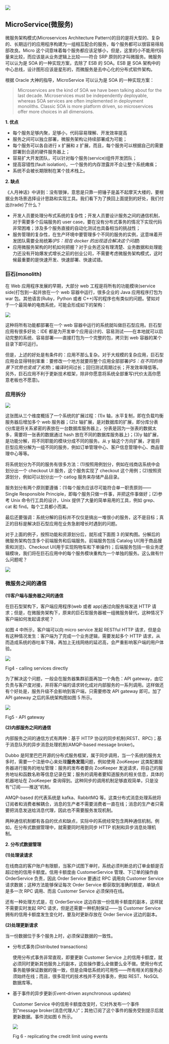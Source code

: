 ![](http://ww3.sinaimg.cn/large/697e0967jw1ew4b6sp4zyj20qo0k0gmh.jpg)

## MicroService(微服务)

微服务架构模式(Microservices Architecture Pattern)的目的是将大型的、复杂的、长期运行的应用程序构建为一组相互配合的服务，每个服务都可以很容易得局部改良。Micro 这个词意味着每个服务都应该足够小，但是，这里的小不能用代码量来比较，而应该是从业务逻辑上比较——符合 SRP 原则的才叫微服务。微服务可以认为是 SOA 的一种实现方案，去除了 ESB 的 SOA。ESB 是 SOA 架构中的中心总线，设计图形应该是星形的，而微服务是去中心化的分布式软件架构。

根据 Oracle 大神的指导，MicroService 可以认为是 SOA 的一种实现方案：

> Microservices are the kind of SOA we have been talking about for the last decade. Microservices must be independently deployable, whereas SOA services are often implemented in deployment monoliths. Classic SOA is more platform driven, so microservices offer more choices in all dimensions.

**1. 优点**

- 每个服务足够内聚，足够小，代码容易理解、开发效率提高
- 服务之间可以独立部署，微服务架构让持续部署成为可能；
- 每个服务可以各自进行 x 扩展和 z 扩展，而且，每个服务可以根据自己的需要部署到合适的硬件服务器上；
- 容易扩大开发团队，可以针对每个服务(service)组件开发团队；
- 提高容错性(fault isolation)，一个服务的内存泄露并不会让整个系统瘫痪；
- 系统不会被长期限制在某个技术栈上。

**2. 缺点**

《人月神话》中讲到：没有银弹，意思是只靠一把锤子是盖不起摩天大楼的，要根据业务场景选择设计思路和实现工具。我们看下为了换回上面提到的好处，我们付出(trade)了什么？

- 开发人员要处理分布式系统的复杂性；开发人员要设计服务之间的通信机制，对于需要多个后端服务的 user case，要在没有分布式事务的情况下实现代码非常困难；涉及多个服务直接的自动化测试也具备相当的挑战性；
- 服务管理的复杂性，在生产环境中要管理多个不同的服务的实例，这意味着开发团队需要全局统筹(_PS：现在 docker 的出现适合解决这个问题_)
- 应用微服务架构的时机如何把握？对于业务还没有理清楚、业务数据和处理能力还没有开始爆发式增长之前的创业公司，不需要考虑微服务架构模式，这时候最重要的是快速开发、快速部署、快速试错。

### 巨石(monolith)

在 Web 应用程序发展的早期，大部分 web 工程是将所有的功能模块(service side)打包到一起并放在一个 web 容器中运行，很多企业的 Java 应用程序打包为 war 包。其他语言(Ruby，Python 或者 C++)写的程序也有类似的问题。譬如对于一个最简单的电商系统，可能会形成如下的架构：

![](http://mmbiz.qpic.cn/mmbiz/sXiaukvjR0RA4LTYdW8vIiaBFNyKAP0khnnroHVqgaicN0dpkyrDsZoASF716LHE6OSv0KgykUc3T5ia1YhcEJJuVA/640?wx_fmt=png&wxfrom=5&wx_lazy=1)

这种将所有功能都部署在一个 web 容器中运行的系统就叫做巨石型应用。巨石型应用有很多好处：IDE 都是为开发单个应用设计的、容易测试——在本地就可以启动完整的系统、容易部署——直接打包为一个完整的包，拷贝到 web 容器的某个目录下即可运行。

但是，上述的好处是有条件的：应用不那么复杂。对于大规模的复杂应用，巨石型应用会显得特别笨重：要修改一个地方就要将整个应用全部部署(_PS：在不同的场景下优势也变成了劣势_)；编译时间过长；回归测试周期过长；开发效率降低等。另外，巨石应用不利于更新技术框架，除非你愿意将系统全部重写(代价太高你愿意老板也不愿意)。

### 应用拆分

![](http://mmbiz.qpic.cn/mmbiz/sXiaukvjR0RA4LTYdW8vIiaBFNyKAP0khnKvib5CIjF3ibc9ytWgB6Z6Ggo9d4D2aarWJQEiauicBBffEtlMI44yzIfw/640?wx_fmt=png&wxfrom=5&wx_lazy=1)

这张图从三个维度概括了一个系统的扩展过程：(1)x 轴，水平复制，即在负载均衡服务器后增加多个 web 服务器；(2)z 轴扩展，是对数据库的扩展，即分库分表(分库是将关系紧密的表放在一台数据库服务器上，分表是因为一张表的数据太多，需要将一张表的数据通过 hash 放在不同的数据库服务器上)；(3)y 轴扩展，是功能分解，将不同职能的模块分成不同的服务。从 y 轴这个方向扩展，才能将巨型应用分解为一组不同的服务，例如订单管理中心、客户信息管理中心、商品管理中心等等。

将系统划分为不同的服务有很多方法：(1)按照用例划分，例如在线商店系统中会划分出一个 checkout UI 服务，这个服务实现了 checkout 这个用例；(2)按照资源划分，例如可以划分出一个 catlog 服务来存储产品目录。

服务划分有两个原则要遵循：(1)每个服务应该尽可能符合单一职责原则——Single Responsible Principle，即每个服务只做一件事，并把这件事做好；(2)参考 Unix 命令行工具的设计，Unix 提供了大量的简单易用的工具，例如 grep、cat 和 find。每个工具都小而美。

最后还要强调：系统分解的目标并不仅仅是搞出一堆很小的服务，这不是目标；真正的目标是解决巨石型应用在业务急剧增长时遇到的问题。

对于上面的例子，按照功能和资源划分后，就形成下面图 3 的架构图。分解后的微服务架构包含多个前端服务和后端服务。前端服务包括 Catalog UI(用于商品搜索和浏览)、Checkout UI(用于实现购物车和下单操作)；后端服务包括一些业务逻辑模块，我们将在巨石应用中的每个服务模块重构为一个单独的服务。这么做有什么问题呢？

![](http://mmbiz.qpic.cn/mmbiz/sXiaukvjR0RA4LTYdW8vIiaBFNyKAP0khnWXC4ic9Awg5hWwrs0lzqvX7qibm2riaxQCsmfZ0zreu1jV57Ds7Wwju3A/640?wx_fmt=png&wxfrom=5&wx_lazy=1)

### 微服务之间的通信

**(1)客户端与服务器之间的通信**

在巨石型架构下，客户端应用程序(web 或者 app)通过向服务端发送 HTTP 请求；但是，在微服务架构下，原来的巨石型服务器被一组微服务替代，这种情况下客户端如何发起请求呢？

如图 4 中所示，客户端可以向 micro service 发起 RESTful HTTP 请求，但是会有这种情况发生：客户端为了完成一个业务逻辑，需要发起多个 HTTP 请求，从而造成系统的吞吐率下降，再加上无线网络的延迟高，会严重影响客户端的用户体验。

![](http://mmbiz.qpic.cn/mmbiz/sXiaukvjR0RA4LTYdW8vIiaBFNyKAP0khneb6U1PnJkcwcOC4lKTQcoOcibszIxOHjyDvysLMkWnyDAAeGicGicELfQ/640?wx_fmt=png&wxfrom=5&wx_lazy=1)

Fig4 - calling services directly

为了解决这个问题，一般会在服务器集群前面再加一个角色：API gateway，由它负责与客户度对接，并将客户端的请求转化成对内部服务的一系列调用。这样做还有个好处是，服务升级不会影响到客户端，只需要修改 API gateway 即可。加了 API gateway 之后的系统架构图如图 5 所示。

![](http://mmbiz.qpic.cn/mmbiz/sXiaukvjR0RA4LTYdW8vIiaBFNyKAP0khnevaeY61h6sciaW9IRF6pPClhkGNiaQCOqRq6zzjSQ07MZVcmA7W1HiakA/640?wx_fmt=png&wxfrom=5&wx_lazy=1)

Fig5 - API gateway

**(2)内部服务之间的通信**

内部服务之间的通信方式有两种：基于 HTTP 协议的同步机制(REST、RPC)；基于消息队列的异步消息处理机制(AMQP-based message broker)。

Dubbo 是阿里巴巴开源的分布式服务框架，属于同步调用，当一个系统的服务太多时，需要一个注册中心来处理**服务发现**问题，例如使用 ZooKeeper 这类配置服务器进行服务的地址管理：服务的发布者要向 ZooKeeper 发送请求，将自己的服务地址和函数名称等信息记录在案；服务的调用者要知道服务的相关信息，具体的机器地址在 ZooKeeper 查询得到。这种同步的调用机制足够直观简单，只是没有“订阅——推送”机制。

AMQP-based 的代表系统是 kafka、RabbitMQ 等。这类分布式消息处理系统将订阅者和消费者解耦合，消息的生产者不需要消费者一直在线；消息的生产者只需要把消息发送给消息代理，因此也不需要服务发现机制。

两种通信机制都有各自的优点和缺点，实际中的系统经常包含两种通信机制。例如，在分布式数据管理中，就需要同时用到同步 HTTP 机制和异步消息处理机制。

**2. 分布式数据管理**

**(1)处理读请求**

在线商店的客户账户有限额，当客户试图下单时，系统必须判断总的订单金额是否超过他的信用卡额度。信用卡额度由 CustomerService 管理、下订单的操作由 OrderService 负责，因此 Order Service 要通过 RPC 调用向 Customer Service 请求数据；这种方法能够保证每次 Order Service 都获取到准确的额度，单缺点是多一次 RPC 调用、而且 Customer Service 必须保持在线。

还有一种处理方式是，在 OrderService 这边存放一份信用卡额度的副本，这样就不需要实时发起 RPC 请求，但是还需要一种机制保证——当 Customer Service 拥有的信用卡额度发生变化时，要及时更新存放在 Order Service 这边的副本。

**(2)处理更新请求**

当一份数据位于多个服务上时，必须保证数据的一致性。

- 分布式事务(Distributed transactions)

  使用分布式事务非常直观，即要更新 Customer Service 上的信用卡额度，就必须同时更新其他服务上的副本，这些操作要么全做要么全不做。使用分布式事务能够保证数据的强一致，但是会降低系统的可用性——所有相关的服务必须始终在线；而且，很多现代的技术栈并不支持事务，例如 REST、NoSQL 数据库等。

- 基于事件的异步更新(Event-driven asynchronous updates)

  Customer Service 中的信用卡额度改变时，它对外发布一个事件到“message broker(消息代理人)”；其他订阅了这个事件的服务受到提示后就更新数据。事件流如图 6 所示。

  ![](http://mmbiz.qpic.cn/mmbiz/sXiaukvjR0RA4LTYdW8vIiaBFNyKAP0khnfsbdEH4nNZ4iapSQ1HKsbJKDkLuOtp7ib5rSDRGjz16H9wBpWumjbZwA/640?wx_fmt=png&wxfrom=5&wx_lazy=1)

  Fig 6 - replicating the credit limit using events
